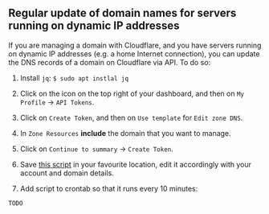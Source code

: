 Regular update of domain names for servers running on dynamic IP addresses
--------------------------------------------------------------------------

If you are managing a domain with Cloudflare, and you have servers running on dynamic IP addresses (e.g. a home Internet connection),
you can update the DNS records of a domain on Cloudflare via API. To do so:

1. Install `jq`: `$ sudo apt instlal jq`

2. Click on the icon on the top right of your dashboard, and then on  `My Profile` -> `API Tokens`.

3. Click on `Create Token`, and then on `Use template` for `Edit zone DNS`.

4. In `Zone Resources` **include** the domain that you want to manage.

5. Click on `Continue to summary` -> `Create Token`.

6. Save [this script](cloudflare_dns_update.sh) in your favourite location, edit it accordingly with your account and domain details.

7. Add script to crontab so that it runs every 10 minutes:

```
TODO
```


